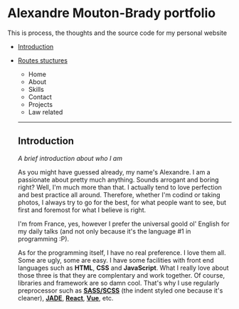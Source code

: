 # Alexandre Mouton-Brady portfolio
This is process, the thoughts and the source code for my personal website

* [Introduction](#introduction)
* [Routes stuctures](#routes)

  * Home
  * About
  * Skills
  * Contact
  * Projects
  * Law related

  ----

  ## Introduction
  *A brief introduction about who I am*

  As you might have guessed already, my name's Alexandre. I am a passionate about pretty much anything. Sounds arrogant and boring right? Well, I'm much more than that. I actually tend to love perfection and best practice all around. Therefore, whether I'm codind or taking photos, I always try to go for the best, for what people want to see, but first and foremost for what I believe is right.

  I'm from France, yes, however I prefer the universal goold ol' English for my daily talks (and not only because it's the language #1 in programming :P).

  As for the programming itself, I have no real preference. I love them all. Some are ugly, some are easy. I have some facilities with front end languages such as **HTML**, **CSS** and **JavaScript**. What I really love about those three is that they are complentary and work together. Of course, libraries and framework are so damn cool. That's why I use regularly preprocessor such as [**SASS/SCSS**](http://sass-lang.com/) (the indent styled one because it's cleaner), [**JADE**](https://pugjs.org/api/getting-started.html), [**React**](https://facebook.github.io/react/), [**Vue**](https://vuejs.org/), etc.
